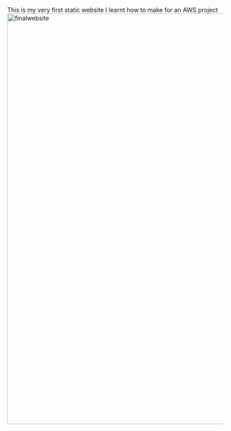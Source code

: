 This is my very first static website I learnt how to make for an AWS project
<img width="956" alt="finalwebsite" src="https://user-images.githubusercontent.com/116531009/210299698-afc72559-087e-4f37-b16c-1b8f95123f6e.png">
